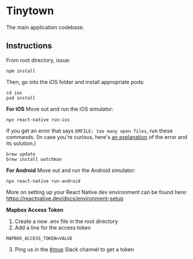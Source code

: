 # Tinytown
The main application codebase.

## Instructions
From root directory, issue:
```
npm install
```

Then, go into the iOS folder and install appropriate pods:
```
cd ios
pod install
```

**For iOS**
Move out and run the iOS simulator:
```
npx react-native run-ios
```

If you get an error that says `EMFILE: too many open files`, run these commands. (In case you're curious, here's [an explanation](https://github.com/facebook/create-react-app/issues/4540#issuecomment-393268543) of the error and its solution.)
```
brew update
brew install watchman
```

**For Android**
Move out and run the Android simulator:
```
npx react-native run-android
```

More on setting up your React Native dev environment can be found here: https://reactnative.dev/docs/environment-setup

**Mapbox Access Token**
1. Create a new .env file in the root directory
2. Add a line for the access token
```
MAPBOX_ACCESS_TOKEN=VALUE
```
3. Ping us in the [#mvp](https://tinytownhq.slack.com/archives/C014PUN9F71) Slack channel to get a token
